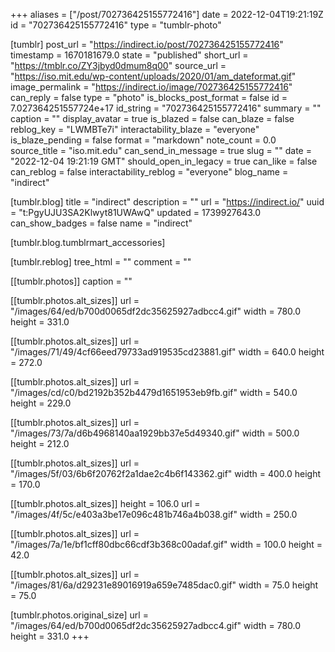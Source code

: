 +++
aliases = ["/post/702736425155772416"]
date = 2022-12-04T19:21:19Z
id = "702736425155772416"
type = "tumblr-photo"

[tumblr]
post_url = "https://indirect.io/post/702736425155772416"
timestamp = 1670181679.0
state = "published"
short_url = "https://tmblr.co/ZY3jbyd0dmum8q00"
source_url = "https://iso.mit.edu/wp-content/uploads/2020/01/am_dateformat.gif"
image_permalink = "https://indirect.io/image/702736425155772416"
can_reply = false
type = "photo"
is_blocks_post_format = false
id = 7.027364251557724e+17
id_string = "702736425155772416"
summary = ""
caption = ""
display_avatar = true
is_blazed = false
can_blaze = false
reblog_key = "LWMBTe7i"
interactability_blaze = "everyone"
is_blaze_pending = false
format = "markdown"
note_count = 0.0
source_title = "iso.mit.edu"
can_send_in_message = true
slug = ""
date = "2022-12-04 19:21:19 GMT"
should_open_in_legacy = true
can_like = false
can_reblog = false
interactability_reblog = "everyone"
blog_name = "indirect"

[tumblr.blog]
title = "indirect"
description = ""
url = "https://indirect.io/"
uuid = "t:PgyUJU3SA2Klwyt81UWAwQ"
updated = 1739927643.0
can_show_badges = false
name = "indirect"

[tumblr.blog.tumblrmart_accessories]

[tumblr.reblog]
tree_html = ""
comment = ""

[[tumblr.photos]]
caption = ""

[[tumblr.photos.alt_sizes]]
url = "/images/64/ed/b700d0065df2dc35625927adbcc4.gif"
width = 780.0
height = 331.0

[[tumblr.photos.alt_sizes]]
url = "/images/71/49/4cf66eed79733ad919535cd23881.gif"
width = 640.0
height = 272.0

[[tumblr.photos.alt_sizes]]
url = "/images/cd/c0/bd2192b352b4479d1651953eb9fb.gif"
width = 540.0
height = 229.0

[[tumblr.photos.alt_sizes]]
url = "/images/73/7a/d6b4968140aa1929bb37e5d49340.gif"
width = 500.0
height = 212.0

[[tumblr.photos.alt_sizes]]
url = "/images/5f/03/6b6f20762f2a1dae2c4b6f143362.gif"
width = 400.0
height = 170.0

[[tumblr.photos.alt_sizes]]
height = 106.0
url = "/images/4f/5c/e403a3be17e096c481b746a4b038.gif"
width = 250.0

[[tumblr.photos.alt_sizes]]
url = "/images/7a/1e/bf1cff80dbc66cdf3b368c00adaf.gif"
width = 100.0
height = 42.0

[[tumblr.photos.alt_sizes]]
url = "/images/81/6a/d29231e89016919a659e7485dac0.gif"
width = 75.0
height = 75.0

[tumblr.photos.original_size]
url = "/images/64/ed/b700d0065df2dc35625927adbcc4.gif"
width = 780.0
height = 331.0
+++
